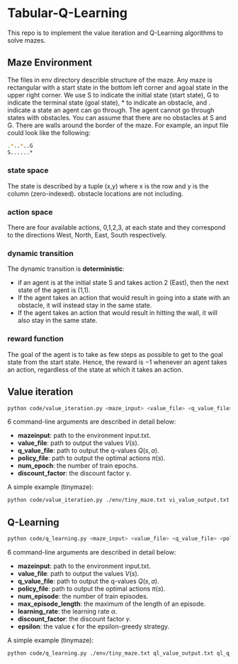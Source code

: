 # Tabular-Q-Learning
This repo is to implement the value iteration and Q-Learning algorithms to solve mazes.
## Maze Environment
The files in env directory describle structure of the maze.  Any maze is rectangular with a start state in the bottom left corner and agoal state in the upper right corner. We use S to indicate the initial state (start state), G to indicate the terminal state (goal state), * to indicate an obstacle, and .  indicate a state an agent can go through. The agent cannot go through states with obstacles. You can assume that there are no obstacles at S and G. There are walls around the border of the maze. For example, an input file could look like the following:
```bash
.*..*..G
S......*
```
### state space
The state is described by a tuple (x,y) where x is the row and y is the column (zero-indexed). obstacle locations are not including.

### action space
There  are  four  available  actions,  0,1,2,3,  at  each  state  and  they  correspond  to  the  directions West, North, East, South respectively.

### dynamic transition
The dynamic transition is **deterministic**:
* if an agent is at the initial state S and takes action 2 (East), then the next state of the agent is (1,1). 
* If the agent takes an action that would result in going into a state with an obstacle, it will instead stay in the same state. 
* If the agent takes an action that would result in hitting the wall, it will also stay in the same state.

### reward function
The goal of the agent is to take as few steps as possible to get to the goal state from the start state.  Hence, the reward is −1 whenever an agent takes an action, regardless of the state at which it takes an action.
## Value iteration
```bash
python code/value_iteration.py <maze_input> <value_file> <q_value_file> <policy file> <num_epoch> <discount_factor>
```
6 command-line arguments are described in detail below:
* **mazeinput**:  path to the environment input.txt.
* **value_file**: path to output the values $V(s)$.
* **q_value_file**: path to output the q-values $Q(s, a)$.
* **policy_file**: path to output the optimal actions $\pi(s)$.
* **num_epoch**: the number of train epochs.
* **discount_factor**:  the discount factor $\gamma$.

A simple example (tinymaze):
```bash
python code/value_iteration.py ./env/tiny_maze.txt vi_value_output.txt vi_q_value_output.txt vi_policy_output.txt 5 0.9
```

##  Q-Learning
```bash
python code/q_learning.py <maze_input> <value_file> <q_value_file> <policy file> <num_epoch> <discount_factor>
```
6 command-line arguments are described in detail below:
* **mazeinput**:  path to the environment input.txt.
* **value_file**: path to output the values $V(s)$.
* **q_value_file**: path to output the q-values $Q(s, a)$.
* **policy_file**: path to output the optimal actions $\pi(s)$.
* **num_episode**: the number of train episodes.
* **max_episode_length**:  the maximum of the length of an episode.
* **learning_rate**: the learning rate $\alpha$.
* **discount_factor**:  the discount factor $\gamma$.
* **epsilon**: the value $\epsilon$ for the epsilon-greedy strategy.

A simple example (tinymaze):
```bash
python code/q_learning.py ./env/tiny_maze.txt ql_value_output.txt ql_q_value_output.txt ql_policy_output.txt 1000 20 0.8  0.9  0.05
```

